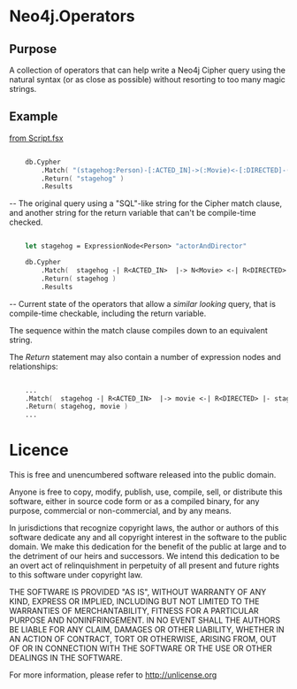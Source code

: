 # Neo4j.Operators

## Purpose 
A collection of operators that can help write a Neo4j Cipher query
using the natural syntax (or as close as possible)
without resorting to too many magic strings.

## Example

[from Script.fsx](Script.fsx)

```` fsharp

    db.Cypher
        .Match( "(stagehog:Person)-[:ACTED_IN]->(:Movie)<-[:DIRECTED]-(stagehog)" )  
        .Return( "stagehog" )
        .Results

````
-- The original query using a "SQL"-like string for the Cipher match clause, 
and another string for the return variable that can't be compile-time checked.

```` fsharp

    let stagehog = ExpressionNode<Person> "actorAndDirector" 

    db.Cypher
        .Match(  stagehog -| R<ACTED_IN>  |-> N<Movie> <-| R<DIRECTED> |- stagehog  )   
        .Return( stagehog )
        .Results

````
-- Current state of the operators that allow a _similar looking_ query,
that is compile-time checkable, including the return variable.

The sequence within the match clause compiles down to an equivalent string.

The _Return_ statement may also contain a number of expression nodes and relationships:
```` fsharp

    ...
    .Match(  stagehog -| R<ACTED_IN>  |-> movie <-| R<DIRECTED> |- stagehog  )   
    .Return( stagehog, movie )
    ...

````

# Licence

This is free and unencumbered software released into the public domain.

Anyone is free to copy, modify, publish, use, compile, sell, or
distribute this software, either in source code form or as a compiled
binary, for any purpose, commercial or non-commercial, and by any
means.

In jurisdictions that recognize copyright laws, the author or authors
of this software dedicate any and all copyright interest in the
software to the public domain. We make this dedication for the benefit
of the public at large and to the detriment of our heirs and
successors. We intend this dedication to be an overt act of
relinquishment in perpetuity of all present and future rights to this
software under copyright law.

THE SOFTWARE IS PROVIDED "AS IS", WITHOUT WARRANTY OF ANY KIND,
EXPRESS OR IMPLIED, INCLUDING BUT NOT LIMITED TO THE WARRANTIES OF
MERCHANTABILITY, FITNESS FOR A PARTICULAR PURPOSE AND NONINFRINGEMENT.
IN NO EVENT SHALL THE AUTHORS BE LIABLE FOR ANY CLAIM, DAMAGES OR
OTHER LIABILITY, WHETHER IN AN ACTION OF CONTRACT, TORT OR OTHERWISE,
ARISING FROM, OUT OF OR IN CONNECTION WITH THE SOFTWARE OR THE USE OR
OTHER DEALINGS IN THE SOFTWARE.

For more information, please refer to <http://unlicense.org>